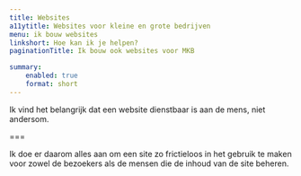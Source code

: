 ```yaml
---
title: Websites
a11ytitle: Websites voor kleine en grote bedrijven
menu: ik bouw websites
linkshort: Hoe kan ik je helpen?
paginationTitle: Ik bouw ook websites voor MKB

summary:
    enabled: true
    format: short
---
```


Ik vind het belangrijk dat een website dienstbaar is aan de mens, niet andersom.

===

Ik doe er daarom alles aan om een site zo frictieloos in het gebruik te maken voor zowel de bezoekers als de mensen die de inhoud van de site beheren.
